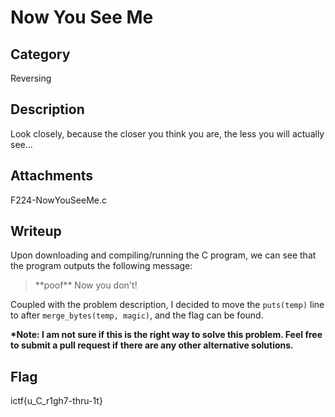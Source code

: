 # Now You See Me

## Category
Reversing

## Description
Look closely, because the closer you think you are, the less you will actually see...

## Attachments
F224-NowYouSeeMe.c

## Writeup

Upon downloading and compiling/running the C program, we can see that the program outputs the following message:

>\*\*poof\*\* Now you don't!

Coupled with the problem description, I decided to move the `puts(temp)` line to after `merge_bytes(temp, magic)`, and the flag can be found.

**\*Note: I am not sure if this is the right way to solve this problem. Feel free to submit a pull request if there are any other alternative solutions.**

## Flag
ictf{u_C_r1gh7-thru-1t}
